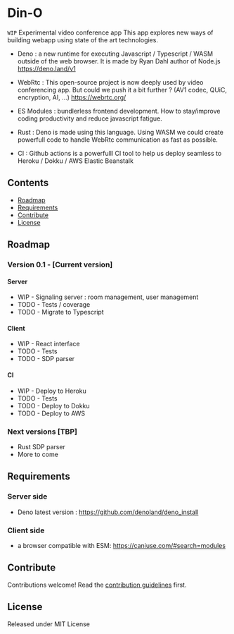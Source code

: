 # Din-O
`WIP` Experimental video conference app
This app explores new ways of building webapp using state of the art technologies.

- Deno : a new runtime for executing Javascript / Typescript / WASM outside of the web browser. It is made  by Ryan Dahl author of Node.js
https://deno.land/v1

- WebRtc : This open-source project is now deeply used by video conferencing app. But could we push it a bit further ? (AV1 codec, QUiC, encryption, AI, ...) 
https://webrtc.org/

- ES Modules : bundlerless frontend development. How to stay/improve coding productivity and reduce javascript fatigue.

- Rust : Deno is made using this language. Using WASM we could create powerfull code to handle WebRtc communication as fast as possible.

- CI : Github actions is a powerfulll CI tool to help us deploy seamless to Heroku / Dokku / AWS Elastic Beanstalk


## Contents

- [Roadmap](#roadmap)
- [Requirements](#requirements)
- [Contribute](#contribute)
- [License](#license)


## Roadmap

### Version 0.1 - [Current version]

#### Server

- WIP - Signaling server : room management, user management
- TODO - Tests / coverage
- TODO - Migrate to Typescript

#### Client

- WIP - React interface
- TODO - Tests
- TODO - SDP parser

#### CI

- WIP - Deploy to Heroku
- TODO - Tests
- TODO - Deploy to Dokku
- TODO - Deploy to AWS

### Next versions [TBP]

- Rust SDP parser
- More to come

## Requirements

### Server side

- Deno latest version : https://github.com/denoland/deno_install

### Client side

- a browser compatible with ESM: https://caniuse.com/#search=modules

## Contribute

Contributions welcome! Read the [contribution guidelines](CONTRIBUTING.md) first.


## License

Released under MIT License
